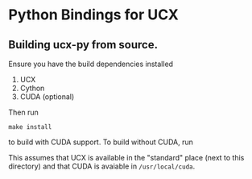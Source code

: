 # Python Bindings for UCX

## Building ucx-py from source.

Ensure you have the build dependencies installed

1. UCX
2. Cython
3. CUDA (optional)

Then run

    make install

to build with CUDA support. To build without CUDA, run

This assumes that UCX is available in the "standard" place (next to this directory)
and that CUDA is avaiable in `/usr/local/cuda`.
